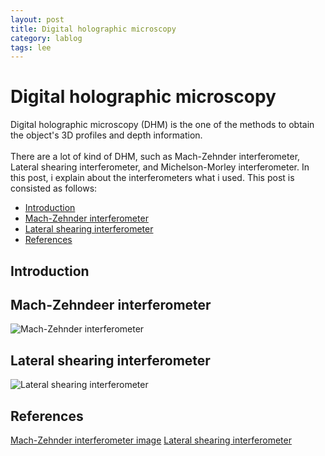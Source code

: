 ```yaml
---
layout: post
title: Digital holographic microscopy
category: lablog
tags: lee
---
```

# Digital holographic microscopy

Digital holographic microscopy (DHM) is the one of the methods to obtain the object's 3D profiles and depth information.<br/>\
There are a lot of kind of DHM, such as Mach-Zehnder interferometer, Lateral shearing interferometer, and Michelson-Morley interferometer.
In this post, i explain about the interferometers what i used.
This post is consisted as follows:
- [Introduction](*Introduction)
- [Mach-Zehnder interferometer](#Mach-Zehnder-interferometer)
- [Lateral shearing interferometer](#Lateral-shearing-interferometer)
- [References](#References)

## Introduction

## Mach-Zehndeer interferometer

<img src="https://upload.wikimedia.org/wikipedia/commons/thumb/0/0a/Mach_Zehnder_interferometer_alternate_candle_images.svg/2560px-Mach_Zehnder_interferometer_alternate_candle_images.svg.png" alt="Mach-Zehnder interferometer">

## Lateral shearing interferometer

<img src="https://upload.wikimedia.org/wikipedia/commons/f/f3/Shearing-interferometer.png" alt="Lateral shearing interferometer">


## References
[Mach-Zehnder interferometer image](https://en.wikipedia.org/wiki/Mach–Zehnder_interferometer)
[Lateral shearing interferometer](https://upload.wikimedia.org/wikipedia/commons/f/f3/Shearing-interferometer.png)
